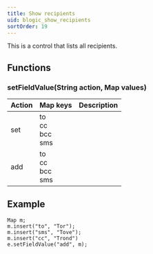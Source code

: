 ```yaml
---
title: Show recipients
uid: blogic_show_recipients
sortOrder: 19
---
```


This is a control that lists all recipients.

## Functions

### setFieldValue(String action, Map values)

| Action | Map keys                   | Description |
|:-------|:---------------------------|:------------|
| set    | to<br />cc<br/>bcc<br/>sms |             |
| add    | to<br />cc<br/>bcc<br/>sms |             |

## Example

```crmscript
Map m;
m.insert("to", "Tor");
m.insert("sms", "Tove");
m.insert("cc", "Trond")
e.setFieldValue("add", m);
```

